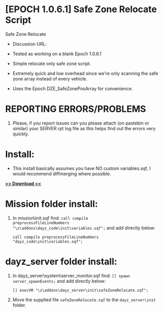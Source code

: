 # [EPOCH 1.0.6.1] Safe Zone Relocate Script
Safe Zone Relocate 

* Discussion URL: 
	
* Tested as working on a blank Epoch 1.0.6.1
* Simple relocate only safe zone script.
* Extremely quick and low overhead since we're only scanning the safe zone array instead of every vehicle.
* Uses the Epoch DZE_SafeZonePosArray for convenience.

# REPORTING ERRORS/PROBLEMS

1. Please, if you report issues can you please attach (on pastebin or similar) your SERVER rpt log file as this helps find out the errors very quickly.

# Install:

* This install basically assumes you have NO custom variables.sqf, I would recommend diffmerging where possible.

**[>> Download <<](https://github.com/oiad/safeZoneRelocate/archive/master.zip)**

# Mission folder install:

1. In mission\init.sqf find: <code>call compile preprocessFileLineNumbers "\z\addons\dayz_code\init\variables.sqf";</code> and add directly below:

	```sqf
	call compile preprocessFileLineNumbers "dayz_code\init\variables.sqf";
	```

# dayz_server folder install:

1. In dayz_server\system\server_monitor.sqf find: <code>[] spawn server_spawnEvents;</code> and add directly below:

	```sqf
	[] execVM "\z\addons\dayz_server\init\safeZoneRelocate.sqf";
	```
	
2. Move the supplied file <code>safeZoneRelocate.sqf</code> to the <code>dayz_server\init</code> folder.